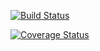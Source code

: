 [![Build Status](https://travis-ci.org/thomasculp/cs207test.svg?branch=master)](https://travis-ci.org/thomasculp/cs207test)

[![Coverage Status](https://coveralls.io/repos/github/thomasculp/cs207test/badge.svg?branch=master)](https://coveralls.io/github/thomasculp/cs207test?branch=master)
